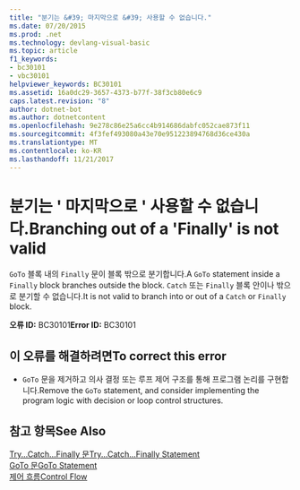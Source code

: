 ```yaml
---
title: "분기는 &#39; 마지막으로 &#39; 사용할 수 없습니다."
ms.date: 07/20/2015
ms.prod: .net
ms.technology: devlang-visual-basic
ms.topic: article
f1_keywords:
- bc30101
- vbc30101
helpviewer_keywords: BC30101
ms.assetid: 16a0dc29-3657-4373-b77f-38f3cb80e6c9
caps.latest.revision: "8"
author: dotnet-bot
ms.author: dotnetcontent
ms.openlocfilehash: 9e278c86e25a6cc4b914686dabfc052cae873f11
ms.sourcegitcommit: 4f3fef493080a43e70e951223894768d36ce430a
ms.translationtype: MT
ms.contentlocale: ko-KR
ms.lasthandoff: 11/21/2017
---
```

# <a name="branching-out-of-a-39finally39-is-not-valid"></a><span data-ttu-id="b2567-102">분기는 &#39; 마지막으로 &#39; 사용할 수 없습니다.</span><span class="sxs-lookup"><span data-stu-id="b2567-102">Branching out of a &#39;Finally&#39; is not valid</span></span>
<span data-ttu-id="b2567-103">`GoTo` 블록 내의 `Finally` 문이 블록 밖으로 분기합니다.</span><span class="sxs-lookup"><span data-stu-id="b2567-103">A `GoTo` statement inside a `Finally` block branches outside the block.</span></span> <span data-ttu-id="b2567-104">`Catch` 또는 `Finally` 블록 안이나 밖으로 분기할 수 없습니다.</span><span class="sxs-lookup"><span data-stu-id="b2567-104">It is not valid to branch into or out of a `Catch` or `Finally` block.</span></span>  
  
 <span data-ttu-id="b2567-105">**오류 ID:** BC30101</span><span class="sxs-lookup"><span data-stu-id="b2567-105">**Error ID:** BC30101</span></span>  
  
## <a name="to-correct-this-error"></a><span data-ttu-id="b2567-106">이 오류를 해결하려면</span><span class="sxs-lookup"><span data-stu-id="b2567-106">To correct this error</span></span>  
  
-   <span data-ttu-id="b2567-107">`GoTo` 문을 제거하고 의사 결정 또는 루프 제어 구조를 통해 프로그램 논리를 구현합니다.</span><span class="sxs-lookup"><span data-stu-id="b2567-107">Remove the `GoTo` statement, and consider implementing the program logic with decision or loop control structures.</span></span>  
  
## <a name="see-also"></a><span data-ttu-id="b2567-108">참고 항목</span><span class="sxs-lookup"><span data-stu-id="b2567-108">See Also</span></span>  
 [<span data-ttu-id="b2567-109">Try...Catch...Finally 문</span><span class="sxs-lookup"><span data-stu-id="b2567-109">Try...Catch...Finally Statement</span></span>](../../visual-basic/language-reference/statements/try-catch-finally-statement.md)  
 [<span data-ttu-id="b2567-110">GoTo 문</span><span class="sxs-lookup"><span data-stu-id="b2567-110">GoTo Statement</span></span>](../../visual-basic/language-reference/statements/goto-statement.md)  
 [<span data-ttu-id="b2567-111">제어 흐름</span><span class="sxs-lookup"><span data-stu-id="b2567-111">Control Flow</span></span>](../../visual-basic/programming-guide/language-features/control-flow/index.md)
